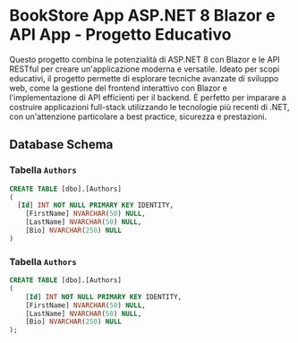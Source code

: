 # BookStore App ASP.NET 8 Blazor e API App - Progetto Educativo

Questo progetto combina le potenzialità di ASP.NET 8 con Blazor e le API RESTful per creare un'applicazione moderna e versatile. Ideato per scopi educativi, il progetto permette di esplorare tecniche avanzate di sviluppo web, come la gestione del frontend interattivo con Blazor e l'implementazione di API efficienti per il backend. È perfetto per imparare a costruire applicazioni full-stack utilizzando le tecnologie più recenti di .NET, con un'attenzione particolare a best practice, sicurezza e prestazioni.


## Database Schema

### Tabella `Authors`
```sql
CREATE TABLE [dbo].[Authors]
(
  [Id] INT NOT NULL PRIMARY KEY IDENTITY, 
    [FirstName] NVARCHAR(50) NULL, 
    [LastName] NVARCHAR(50) NULL, 
    [Bio] NVARCHAR(250) NULL
)
```
### Tabella `Authors`

```sql
CREATE TABLE [dbo].[Authors]
(
    [Id] INT NOT NULL PRIMARY KEY IDENTITY, 
    [FirstName] NVARCHAR(50) NULL, 
    [LastName] NVARCHAR(50) NULL, 
    [Bio] NVARCHAR(250) NULL
);
